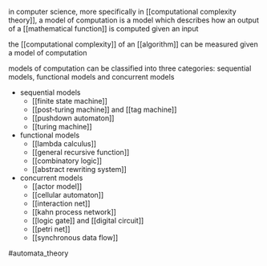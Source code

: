 in computer science, more specifically in [[computational complexity theory]], a model of computation is a model which describes how an output of a [[mathematical function]] is computed given an input

the [[computational complexity]] of an [[algorithm]] can be measured given a model of computation

models of computation can be classified into three categories: sequential models, functional models and concurrent models
- sequential models
	- [[finite state machine]]
	- [[post-turing machine]] and [[tag machine]]
	- [[pushdown automaton]]
	- [[turing machine]]
- functional models
	- [[lambda calculus]]
	- [[general recursive function]]
	- [[combinatory logic]]
	- [[abstract rewriting system]]
- concurrent models
	- [[actor model]]
	- [[cellular automaton]]
	- [[interaction net]]
	- [[kahn process network]]
	- [[logic gate]]  and [[digital circuit]]
	- [[petri net]]
	- [[synchronous data flow]]

#automata_theory 